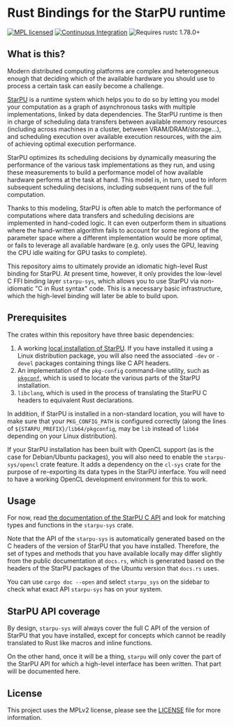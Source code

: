 # Rust Bindings for the StarPU runtime

[![MPL licensed](https://img.shields.io/badge/license-MPL-blue.svg)](./LICENSE)<!--[![Package on crates.io](https://img.shields.io/crates/v/starpu.svg)](https://crates.io/crates/starpu) [![Documentation](https://docs.rs/starpu/badge.svg)](https://docs.rs/starpu/)-->
[![Continuous Integration](https://img.shields.io/github/actions/workflow/status/HadrienG2/starpu-rs/ci.yml?branch=master)](https://github.com/HadrienG2/starpu-rs/actions?query=workflow%3A%22Continuous+Integration%22)<!--[![Code coverage](https://codecov.io/gh/HadrienG2/starpu-rs/graph/badge.svg?token=OYWLNUD9AI)](https://codecov.io/gh/HadrienG2/starpu-rs)[![CII Best Practices Summary](https://img.shields.io/cii/summary/7876)](https://www.bestpractices.dev/en/projects/7876)-->
![Requires rustc
1.78.0+](https://img.shields.io/badge/rustc-1.78.0+-lightgray.svg)

## What is this?

Modern distributed computing platforms are complex and heterogeneous enough that
deciding which of the available hardware you should use to process a certain
task can easily become a challenge.

[StarPU](https://starpu.gitlabpages.inria.fr/) is a runtime system which helps
you to do so by letting you model your computation as a graph of asynchronous
tasks with multiple implementations, linked by data dependencies. The StarPU
runtime is then in charge of scheduling data transfers between available memory
resources (including across machines in a cluster, between
VRAM/DRAM/storage...), and scheduling execution over available execution
resources, with the aim of achieving optimal execution performance.

StarPU optimizes its scheduling decisions by dynamically measuring the
performance of the various task implementations as they run, and using these
measurements to build a performance model of how available hardware performs at
the task at hand. This model is, in turn, used to inform subsequent scheduling
decisions, including subsequent runs of the full computation.

Thanks to this modeling, StarPU is often able to match the performance of
computations where data transfers and scheduling decisions are implemented in
hand-coded logic. It can even outperform them in situations where the
hand-written algorithm fails to account for some regions of the parameter space
where a different implementation would be more optimal, or fails to leverage all
available hardware (e.g. only uses the GPU, leaving the CPU idle waiting for GPU
tasks to complete).

This repository aims to ultimately provide an idiomatic high-level Rust binding
for StarPU. At present time, however, it only provides the low-level C FFI
binding layer `starpu-sys`, which allows you to use StarPU via non-idiomatic "C
in Rust syntax" code. This is a necessary basic infrastructure, which the
high-level binding will later be able to build upon.

## Prerequisites

The crates within this repository have three basic dependencies:

1. A working [local installation of
   StarPU](https://files.inria.fr/starpu/doc/html_web_installation/BuildingAndInstallingStarPU.html).
   If you have installed it using a Linux distribution package, you will also
   need the associated `-dev` or `-devel` packages containing things like C API
   headers.
2. An implementation of the `pkg-config` command-line utility, such as
   [`pkgconf`](http://pkgconf.org/features.html), which is used to locate the
   various parts of the StarPU installation.
3. `libclang`, which is used in the process of translating the StarPU C headers
   to equivalent Rust declarations.

In addition, if StarPU is installed in a non-standard location, you will have to
make sure that your `PKG_CONFIG_PATH` is configured correctly (along the lines
of `${STARPU_PREFIX}/lib64/pkgconfig`, may be `lib` instead of `lib64` depending
on your Linux distribution).

If your StarPU installation has been built with OpenCL support (as is the case
for Debian/Ubuntu packages), you will also need to enable the
`starpu-sys/opencl` crate feature. It adds a dependency on the `cl-sys` crate
for the purpose of re-exporting its data types in the StarPU interface. You will
need to have a working OpenCL development environment for this to work.

## Usage

For now, read [the documentation of the StarPU C
API](https://starpu.gitlabpages.inria.fr/doc.html) and look for matching types
and functions in the `starpu-sys` crate.

Note that the API of the `starpu-sys` is automatically generated based on the C
headers of the version of StarPU that you have installed. Therefore, the set of
types and methods that you have available locally may differ slightly from the
public documentation at `docs.rs`, which is generated based on the headers of
the StarPU packages of the Ubuntu version that `docs.rs` uses.

You can use `cargo doc --open` and select `starpu_sys` on the sidebar to check
what exact API `starpu-sys` has on your system.

## StarPU API coverage

By design, `starpu-sys` will always cover the full C API of the version of
StarPU that you have installed, except for concepts which cannot be readily
translated to Rust like macros and inline functions.

On the other hand, once it will be a thing, `starpu` will only cover the part of
the StarPU API for which a high-level interface has been written. That part will
be documented here.

## License

This project uses the MPLv2 license, please see the
[LICENSE](https://github.com/hadrieng2/starpu-rs/blob/master/LICENSE) file for
more information.
